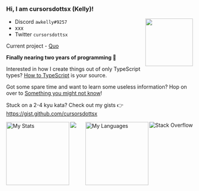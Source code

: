 ### Hi, I am cursorsdottsx (Kelly)!
<img align="right" width="128" height="128" src="invertme.png" />

- Discord `awkelly#9257`
- xxx
- Twitter `cursorsdottsx`

Current project - [Quo](https://github.com/cursorsdottsx/quo)

**Finally nearing two years of programming :tada:**

Interested in how I create things out of only TypeScript types? [How to TypeScript](https://cursorsdottsx.github.io/how-to-typescript) is your source.

Got some spare time and want to learn some useless information? Hop on over to [Something you might not know](https://cursorsdottsx.github.io/something-you-might-not-know/)!

Stuck on a 2-4 kyu kata? Check out my gists 👉 https://gist.github.com/cursorsdottsx

<img align="right" alt="Stack Overflow" src="https://stackoverflow.com/users/flair/18244921.png" />

<img src="https://www.codewars.com/users/cursorsdottsx/badges/large" />

<img align="left" alt="My Stats" src="https://github-readme-stats.vercel.app/api?username=cursorsdottsx&count_private=true&show_icons=true&theme=dark&v=2" height=170 />

<img align="right" alt="My Languages" src="https://github-readme-stats.vercel.app/api/top-langs/?username=cursorsdottsx&layout=compact&theme=dark&count_private=true&langs_count=6&hide=html,css,nearley&exclude_repo=typefp,multiserver,types,ts-parse-number,babaisyou,sigmatism,uwupet,ts-regex-engine,ts-parse-css,ts-validate-parentheses,vectors,committed,evaluate,autil,lnjson,games,arcade,vargs,athens,express,angular-speedrun,p64,docgen,ts-brainfuck-interpreter,ts-metasyntax-parser,ts-minimax,z,x,o,i,f,c,s,v,t,l,h,e,css.db,overload.js,swype,cryptorank,web,maildrop,diskord,structures,stonks,valex,outline,yamato,reserved,economy,balls,prisma,interact.js,react-dnd&v=2" height=170 />
